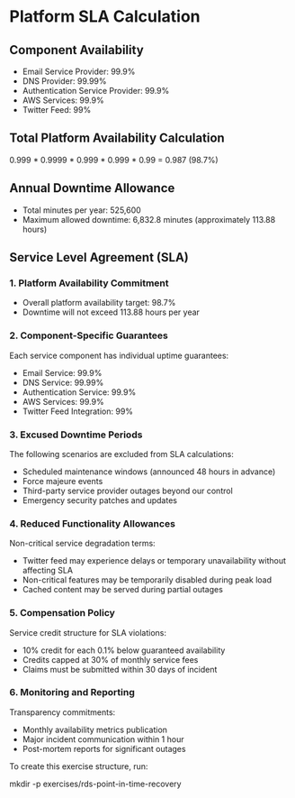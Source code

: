 
# Platform SLA Calculation

## Component Availability
- Email Service Provider: 99.9%
- DNS Provider: 99.99%
- Authentication Service Provider: 99.9%
- AWS Services: 99.9%
- Twitter Feed: 99%

## Total Platform Availability Calculation
0.999 * 0.9999 * 0.999 * 0.999 * 0.99 = 0.987 (98.7%)

## Annual Downtime Allowance
- Total minutes per year: 525,600
- Maximum allowed downtime: 6,832.8 minutes (approximately 113.88 hours)

## Service Level Agreement (SLA)

### 1. Platform Availability Commitment
- Overall platform availability target: 98.7%
- Downtime will not exceed 113.88 hours per year

### 2. Component-Specific Guarantees
Each service component has individual uptime guarantees:
- Email Service: 99.9%
- DNS Service: 99.99%
- Authentication Service: 99.9%
- AWS Services: 99.9%
- Twitter Feed Integration: 99%

### 3. Excused Downtime Periods
The following scenarios are excluded from SLA calculations:
- Scheduled maintenance windows (announced 48 hours in advance)
- Force majeure events
- Third-party service provider outages beyond our control
- Emergency security patches and updates

### 4. Reduced Functionality Allowances
Non-critical service degradation terms:
- Twitter feed may experience delays or temporary unavailability without affecting SLA
- Non-critical features may be temporarily disabled during peak load
- Cached content may be served during partial outages

### 5. Compensation Policy
Service credit structure for SLA violations:
- 10% credit for each 0.1% below guaranteed availability
- Credits capped at 30% of monthly service fees
- Claims must be submitted within 30 days of incident

### 6. Monitoring and Reporting
Transparency commitments:
- Monthly availability metrics publication
- Major incident communication within 1 hour
- Post-mortem reports for significant outages

To create this exercise structure, run:


mkdir -p exercises/rds-point-in-time-recovery

